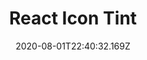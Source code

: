 ---
title: React Icon Tint
date: "2020-08-01T22:40:32.169Z"
description: "react-icon-tint is a React component that replicates the iOS behavior, where you can easily tint an icon according to your UI."
link: "https://github.com/husek/react-icon-tint/"
---